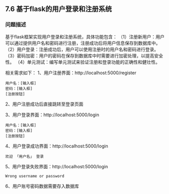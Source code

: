 ## 7.6 基于flask的用户登录和注册系统

### 问题描述
基于flask框架实现用户登录和注册系统，具体功能包含：
（1）注册新用户：用户可以通过提供用户名和密码进行注册，注册成功后将用户信息保存到数据库中。
（2）用户登录：注册成功后，用户可以使用注册时的用户名和密码进行登录。
（3）密码加密：用户的密码在保存到数据库中时需要进行加密处理，以提高安全性。
（4）单元测试：编写单元测试来验证注册和登录功能的正确性和健壮性。

相关需求如下：
1、用户注册界面：http://localhost:5000/register
```
用户名：[输入框]
密码：[输入框]
[注册按钮]
```

2、用户注册成功后直接跳转至登录页面

3、用户登录界面：http://localhost:5000/login
```
用户名：[输入框]
密码：[输入框]
[注册按钮]
```

4、用户登录成功界面：http://localhost:5000/login
```
欢迎 「用户名」 登录
```

5、用户登录失败界面：http://localhost:5000/login
```
Wrong username or password
```

6、用户账号密码数据需要存入数据库
